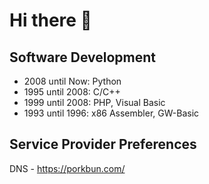 # Hi there 👋

## Software Development
- 2008 until Now: Python
- 1995 until 2008: C/C++
- 1999 until 2008: PHP, Visual Basic
- 1993 until 1996: x86 Assembler, GW-Basic
 
## Service Provider Preferences
DNS - https://porkbun.com/
